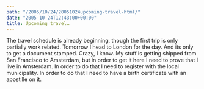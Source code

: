 ```yaml
---
path: "/2005/10/24/20051024upcoming-travel-html/" 
date: "2005-10-24T12:43:00+00:00" 
title: Upcoming travel…
---
```

The travel schedule is already beginning, though the first trip is only partially work related. Tomorrow I head to London for the day. And its only to get a document stamped. Crazy, I know. My stuff is getting shipped from San Francisco to Amsterdam, but in order to get it here I need to prove that I live in Amsterdam. In order to do that I need to register with the local municipality. In order to do that I need to have a birth certificate with an apostille on it.
